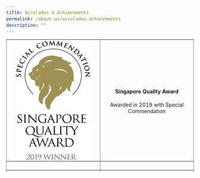 ```yaml
---
title: Accolades & Achievements
permalink: /about-us/accolades-achievements
description: ""
---
```

<table style="height: 356px; width: 100%; border-collapse: collapse; border-style: none; margin-left: auto; margin-right: auto;" border="1">
<tbody>
<tr style="height: 320px;">
<td style="width: 50%; height: 320px;"><img style="display: block; margin-left: auto; margin-right: auto;" src="/images/About%20Us/SQA-Resize.jpeg" alt="" width="200" height="320" /></td>
<td style="width: 50%; height: 320px;">
<h4 style="text-align: center;">Singapore Quality Award</h4>
<p style="text-align: center;">Awarded in 2019 with Special Commendation</p>
</td>
</tr>
<tr style="height: 18px;">
<td style="width: 50%; height: 18px;">&nbsp;</td>
<td style="width: 50%; height: 18px;">&nbsp;</td>
</tr>
<tr style="height: 18px;">
<td style="width: 50%; height: 18px;">&nbsp;</td>
<td style="width: 50%; height: 18px;">&nbsp;</td>
</tr>
</tbody>
</table>